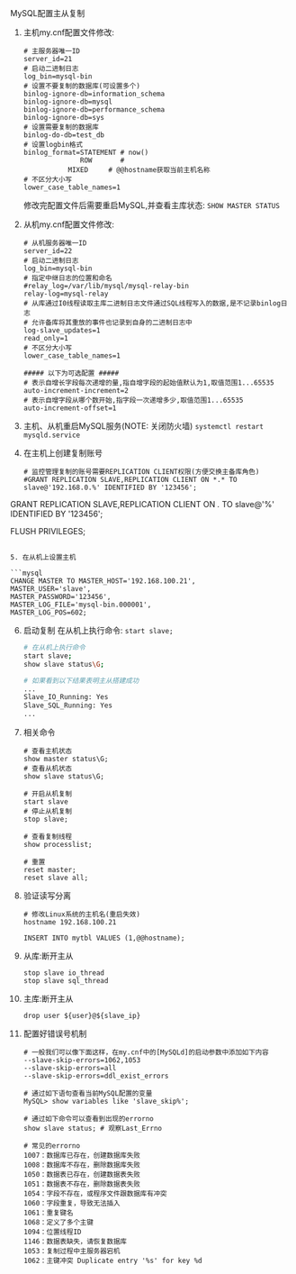 MySQL配置主从复制
1. 主机my.cnf配置文件修改:
   ```mysql
   # 主服务器唯一ID
   server_id=21
   # 启动二进制日志
   log_bin=mysql-bin
   # 设置不要复制的数据库(可设置多个)
   binlog-ignore-db=information_schema
   binlog-ignore-db=mysql
   binlog-ignore-db=performance_schema
   binlog-ignore-db=sys
   # 设置需要复制的数据库
   binlog-do-db=test_db
   # 设置logbin格式
   binlog_format=STATEMENT # now()
                 ROW       # 
              MIXED     # @@hostname获取当前主机名称
   # 不区分大小写
   lower_case_table_names=1
   ```
   
   修改完配置文件后需要重启MySQL,并查看主库状态: `SHOW MASTER STATUS`
   
2. 从机my.cnf配置文件修改:

   ```mysql
   # 从机服务器唯一ID
   server_id=22
   # 启动二进制日志
   log_bin=mysql-bin
   # 指定中继日志的位置和命名
   #relay_log=/var/lib/mysql/mysql-relay-bin
   relay-log=mysql-relay
   # 从库通过I0线程读取主库二进制日志文件通过SQL线程写入的数据,是不记录binlog日志
   # 允许备库将其重放的事件也记录到自身的二进制日志中
   log-slave_updates=1
   read_only=1
   # 不区分大小写
   lower_case_table_names=1
   
   ##### 以下为可选配置 #####
   # 表示自增长字段每次递增的量,指自增字段的起始值默认为1,取值范围1...65535
   auto-increment-increment=2
   # 表示自增字段从哪个数开始,指字段一次递增多少,取值范围1...65535
   auto-increment-offset=1
   ```

3. 主机、从机重启MySQL服务(NOTE: 关闭防火墙)
   `systemctl restart mysqld.service`

4. 在主机上创建复制账号

   ```mysql
   # 监控管理复制的账号需要REPLICATION CLIENT权限(方便交换主备库角色)
   #GRANT REPLICATION SLAVE,REPLICATION CLIENT ON *.* TO slave@'192.168.0.%' IDENTIFIED BY '123456';
GRANT REPLICATION SLAVE,REPLICATION CLIENT ON *.* TO slave@'%' IDENTIFIED BY '123456';
   
   FLUSH PRIVILEGES;
   ```
   
5. 在从机上设置主机

   ```mysql
   CHANGE MASTER TO MASTER_HOST='192.168.100.21',
   MASTER_USER='slave',
   MASTER_PASSWORD='123456',
   MASTER_LOG_FILE='mysql-bin.000001',
   MASTER_LOG_POS=602;
   ```
   
6. 启动复制
   在从机上执行命令: `start slave;`
   
   ```bash
   # 在从机上执行命令
   start slave;
   show slave status\G;
   
   # 如果看到以下结果表明主从搭建成功
   ...
   Slave_IO_Running: Yes
   Slave_SQL_Running: Yes
   ...
   ```
   
7. 相关命令

   ```mysql
   # 查看主机状态
   show master status\G;
   # 查看从机状态
   show slave status\G;
   
   # 开启从机复制
   start slave
   # 停止从机复制
   stop slave;
   
   # 查看复制线程
   show processlist;
   
   # 重置
   reset master;
   reset slave all;
   ```

8. 验证读写分离

   ```
   # 修改Linux系统的主机名(重启失效)
   hostname 192.168.100.21
   
   INSERT INTO mytbl VALUES (1,@@hostname);
   ```

9. 从库:断开主从

   ```
   stop slave io_thread
   stop slave sql_thread
   ```

10. 主库:断开主从

    ```
    drop user ${user}@${slave_ip}
    ```

11. 配置好错误号机制

    ```
    # 一般我们可以像下面这样，在my.cnf中的[MySQLd]的启动参数中添加如下内容
    --slave-skip-errors=1062,1053  
    --slave-skip-errors=all  
    --slave-skip-errors=ddl_exist_errors
    
    # 通过如下语句查看当前MySQL配置的变量
    MySQL> show variables like 'slave_skip%';  
    
    # 通过如下命令可以查看到出现的errorno
    show slave status; # 观察Last_Errno
    
    # 常见的errorno
    1007：数据库已存在，创建数据库失败
    1008：数据库不存在，删除数据库失败
    1050：数据表已存在，创建数据表失败
    1051：数据表不存在，删除数据表失败
    1054：字段不存在，或程序文件跟数据库有冲突
    1060：字段重复，导致无法插入
    1061：重复键名
    1068：定义了多个主键
    1094：位置线程ID
    1146：数据表缺失，请恢复数据库
    1053：复制过程中主服务器宕机
    1062：主键冲突 Duplicate entry '%s' for key %d
    ```

    